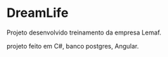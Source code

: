 # DreamLife

Projeto desenvolvido treinamento da empresa Lemaf.

projeto feito em C#, banco postgres, Angular.
